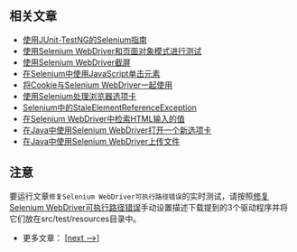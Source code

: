 ## 相关文章

+ [使用JUnit-TestNG的Selenium指南](http://tu-yucheng.github.io/selenium/2023/05/10/java-selenium-with-junit-and-testng.html)
+ [使用Selenium WebDriver和页面对象模式进行测试](http://tu-yucheng.github.io/selenium/2023/05/10/selenium-webdriver-page-object.html)
+ [使用Selenium WebDriver截屏](http://tu-yucheng.github.io/selenium/2023/05/10/java-selenium-screenshots.html)
+ [在Selenium中使用JavaScript单击元素](http://tu-yucheng.github.io/selenium/2023/05/10/java-selenium-javascript.html)
+ [将Cookie与Selenium WebDriver一起使用](http://tu-yucheng.github.io/selenium/2023/05/10/java-selenium-webdriver-cookies.html)
+ [使用Selenium处理浏览器选项卡](http://tu-yucheng.github.io/selenium/2023/05/10/java-handle-browser-tabs-selenium.html)
+ [Selenium中的StaleElementReferenceException](http://tu-yucheng.github.io/selenium/2023/05/10/selenium-staleelementreferenceexception.html)
+ [在Selenium WebDriver中检索HTML输入的值](http://tu-yucheng.github.io/selenium/2023/05/10/java-selenium-html-input-value.html)
+ [在Java中使用Selenium WebDriver打开一个新选项卡](http://tu-yucheng.github.io/selenium/2023/05/25/java-selenium-open-new-tab.html)
+ [在Java中使用Selenium WebDriver上传文件](http://tu-yucheng.github.io/selenium/2023/05/12/java-selenium-upload-file-uploading-files-using-sendkeys.html)

## 注意

要运行文章`修复Selenium WebDriver可执行路径错误`的实时测试，请按照[修复Selenium WebDriver可执行路径错误](https://www.baeldung.com/java-selenium-webdriver-path-error#manual-setup)手动设置描述下载提到的3个驱动程序并将它们放在src/test/resources目录中。

- 更多文章： [[next -->]](../selenium-2/README.md)